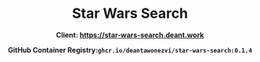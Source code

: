 <div align="center">

# Star Wars Search


**Client: https://star-wars-search.deant.work**

**GitHub Container Registry:`ghcr.io/deantawonezvi/star-wars-search:0.1.4`**

</div>
